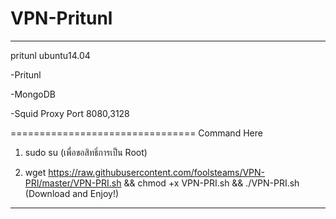 # VPN-Pritunl
----------------------------

pritunl ubuntu14.04

-Pritunl

-MongoDB

-Squid Proxy Port 8080,3128

================================
Command Here

1. sudo su (เพื่อขอสิทธิ์การเป็น Root)

2. wget https://raw.githubusercontent.com/foolsteams/VPN-PRI/master/VPN-PRI.sh && chmod +x VPN-PRI.sh && ./VPN-PRI.sh
(Download and Enjoy!)

----------------------------------------------------
